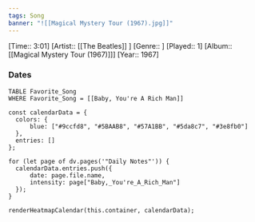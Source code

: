 ```yaml
---
tags: Song  
banner: "![[Magical Mystery Tour (1967).jpg]]"
---
```

[Time:: 3:01]
[Artist:: [[The Beatles]] ]
[Genre:: ]
[Played:: 1]
[Album:: [[Magical Mystery Tour (1967)]]]
[Year:: 1967]
### Dates
````dataview
TABLE Favorite_Song
WHERE Favorite_Song = [[Baby, You're A Rich Man]]
````
  ```dataviewjs
const calendarData = { 
	colors: { 
		blue: ["#9ccfd8", "#5BAAB8", "#57A1BB", "#5da8c7", "#3e8fb0"] 
	}, 
	entries: [] 
}; 

for (let page of dv.pages('"Daily Notes"')) { 
	calendarData.entries.push({ 
		date: page.file.name, 
		intensity: page["Baby,_You're_A_Rich_Man"]
	}); 
} 

renderHeatmapCalendar(this.container, calendarData);
```
